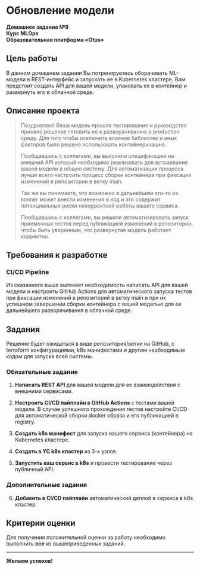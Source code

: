 # Обновление модели

**Домашнее задание №9**  
**Курс MLOps**  
**Образовательная платформа «Otus»**

## Цель работы

В данном домашнем задании Вы потренируетесь оборачивать ML-модели в REST-интерфейс и запускать ее в Kubernetes кластере. Вам предстоит создать API для вашей модели, упаковать ее в контейнер и развернуть его в облачной среде.

## Описание проекта

> Поздравляю! Ваша модель прошла тестирование и руководство приняло решение готовить ее к разворачиванию в production среду. Для того чтобы исключить влияние библиотек и иных факторов было решено использовать контейнеризацию.
> 
> Пообщавшись с коллегами, вы выяснили спецификацию на внешний API который необходимо реализовать для встраивания вашей модели в общую систему. Для автоматизации процесса лучше всего настроить процесс сборки контейнера при фиксации изменений в репозитории в ветку main.
> 
> Так же вы понимаете, что возможно в дальнейшем кто-то из коллег может внести изменения в код и это содержит потенциальные риски некорректной работы вашего сервиса.
> 
> Пообщавшись с коллегами, вы решили автоматизировать запуск приемочных тестов перед публикацией изменений в репозитории, чтобы быть уверенным, что развернутая модель работает корректно.

## Требования к разработке

### CI/CD Pipeline

Из сказанного выше вытекает необходимость написать API для вашей модели и настроить GitHub Actions для автоматического запуска тестов при фиксации изменений в репозиторий в ветку main и при их успешном завершении сборки контейнера с вашей моделью для ее дальнейшего разворачивания в облачной среде.

## Задания

Решение будет ожидаться в виде репозитория/ветки на GitHub, с terraform конфигурациями, k8s манифестами и другим необходимым кодом для запуска всей системы.

### Обязательные задания

1. **Написать REST API** для вашей модели для ее взаимодействия с внешними сервисами.

2. **Настроить CI/CD пайплайн в GitHub Actions** с тестами вашей модели. В случае успешного прохождения тестов настройте CI/CD для автоматической сборки docker образа и его публикацией в registry.

3. **Создать k8s манифест** для запуска вашего сервиса (контейнера) на Kubernetes кластере.

4. **Создать в YC k8s кластер** из 3-х узлов.

5. **Запустить ваш сервис в k8s** и провести тестирование через публичный API.

### Дополнительные задания

6. **Добавить в CI/CD пайплайн** автоматический деплой в сервиса в k8s кластер.

## Критерии оценки

Для получения положительной оценки за работу необходимо выполнить **все** из вышеприведенных заданий.

---

**Желаем успехов!** 